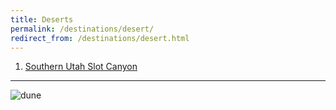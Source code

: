 ```yaml
---
title: Deserts
permalink: /destinations/desert/
redirect_from: /destinations/desert.html
---
```

1. [Southern Utah Slot Canyon](https://drive.google.com/file/d/1dvcg1VeXO7LoUQnnWlpHWKEgnKNC6aFT/view?usp=sharing)

---
![dune](../../assets/img/dune.jpg)
